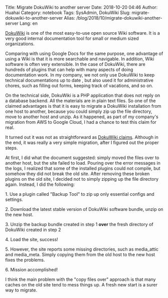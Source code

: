 Title: Migrate DokuWiki to another server
Date: 2018-10-20 04:46
Author: Huahai
Category: notebook
Tags: SysAdmin, DokuWiki
Slug: migrate-dokuwiki-to-another-server
Alias: /blog/2018/10/migrate-dokuwiki-another-server
Lang: en

[DokuWiki](https://www.dokuwiki.org/dokuwiki) is one of the most easy-to-use open source Wiki software. It is a very good internal documentation tool for small or medium sized organizations.

Comparing with using Google Docs for the same purpose, one advantage of using a Wiki is that it is more searchable and navigable. In addition, Wiki software is often very extensible. In the case of DokuWiki, there are hundreds of plugins that can help with many aspects of doing documentation work. In my company, we not only use DokuWiki to keep technical documentations up to date , but also used it for administrative chores, such as filling out forms, keeping track of vacations, and so on.

On the technical side, DokuWiki is a PHP application that does not reply on a database backend. All the materials are in plain text files. So one of the claimed advantages is that it is easy to migrate a DokuWiki installation from one host to another, because you could simply zip up the file directory, move to another host and unzip. As it happened, as part of my company's migration from AWS to Google Cloud, I had a chance to test this claim for real. 

It turned out it was not as straightforward as [DokuWiki claims](https://www.dokuwiki.org/faq:servermove). Although in the end, it was really a very simple migration, after I figured out the proper steps.

At first, I did what the document suggested: simply moved the files over to another host, but the site failed to load. Pouring over the error messages in the logs, I realized that some of the installed plugins could not compile, but somehow they did not break the old site. After removing these broken plugins on the old site, I decided not to simply zipping up the file directory again. Instead, I did the following:

1\. Use a plugin called "Backup Tool" to zip up only essential configs and settings.

2\. Download the latest stable version of DokuWiki software bundle, unzip on the new host.

3\. Unzip the backup bundle created in step 1 **over** the fresh directory of DokuWiki created in step 2

4\. Load the site, success!

5\. However, the site reports some missing directories, such as media\_attic and media\_meta. Simply copying them from the old host to the new host fixes the problems.

6\. Mission accomplished!

I think the main problem with the "copy files over" approach is that many caches on the old site tend to mess things up. A fresh new start is a surer way to migrate.

 
